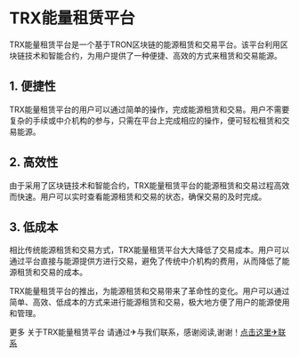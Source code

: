 # TRX能量租赁平台

TRX能量租赁平台是一个基于TRON区块链的能源租赁和交易平台。该平台利用区块链技术和智能合约，为用户提供了一种便捷、高效的方式来租赁和交易能源。

## 1. 便捷性
TRX能量租赁平台的用户可以通过简单的操作，完成能源租赁和交易。用户不需要复杂的手续或中介机构的参与，只需在平台上完成相应的操作，便可轻松租赁和交易能源。

## 2. 高效性
由于采用了区块链技术和智能合约，TRX能量租赁平台的能源租赁和交易过程高效而快速。用户可以实时查看能源租赁和交易的状态，确保交易的及时完成。

## 3. 低成本
相比传统能源租赁和交易方式，TRX能量租赁平台大大降低了交易成本。用户可以通过平台直接与能源提供方进行交易，避免了传统中介机构的费用，从而降低了能源租赁和交易的成本。

TRX能量租赁平台的推出，为能源租赁和交易带来了革命性的变化。用户可以通过简单、高效、低成本的方式来进行能源租赁和交易，极大地方便了用户的能源使用和管理。

更多 关于TRX能量租赁平台 请通过✈与我们联系，感谢阅读,谢谢！[点击这里✈联系](https://t.me/trxduihuandaqun)